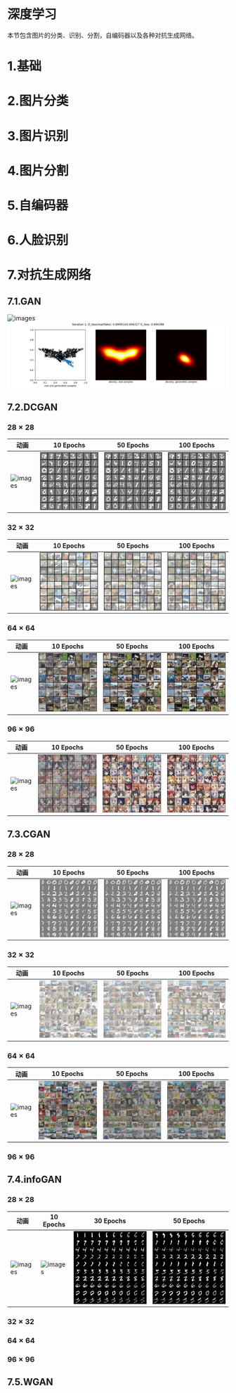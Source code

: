 深度学习
===
本节包含图片的分类、识别、分割，自编码器以及各种对抗生成网络。

# 1.基础

# 2.图片分类

# 3.图片识别

# 4.图片分割

# 5.自编码器

# 6.人脸识别

# 7.对抗生成网络
## 7.1.GAN
![images](results/07_01_Z.gif)<br/>
![images](results/07_01_batman.gif)<br/>

## 7.2.DCGAN
### $28 \times 28$
| 动画 | 10 Epochs | 50 Epochs | 100 Epochs |
| ------- | ------- | ------- | ------- |
| ![images](results/07_02_DCGAN_01_MNIST.gif) | ![images](results/07_02_DCGAN_01_MNIST_10.png) | ![images](results/07_02_DCGAN_01_MNIST_50.png) | ![images](results/07_02_DCGAN_01_MNIST_100.png) |

### $32 \times 32$
| 动画 | 10 Epochs | 50 Epochs | 100 Epochs |
| ------- | ------- | ------- | ------- |
| ![images](results/07_02_DCGAN_02_Cifar10.gif) | ![images](results/07_02_DCGAN_02_Cifar10_10.png) | ![images](results/07_02_DCGAN_02_Cifar10_50.png) | ![images](results/07_02_DCGAN_02_Cifar10_100.png) |

### $64 \times 64$
| 动画 | 10 Epochs | 50 Epochs | 100 Epochs |
| ------- | ------- | ------- | ------- |
| ![images](results/07_02_DCGAN_03_Cifar10.gif) | ![images](results/07_02_DCGAN_03_Cifar10_10.png) | ![images](results/07_02_DCGAN_03_Cifar10_50.png) | ![images](results/07_02_DCGAN_03_Cifar10_100.png) |

### $96 \times 96$
| 动画 | 10 Epochs | 50 Epochs | 100 Epochs |
| ------- | ------- | ------- | ------- |
| ![images](results/07_02_DCGAN_04_AnimateFace.gif) | ![images](results/07_02_DCGAN_04_AnimateFace_10.png) | ![images](results/07_02_DCGAN_04_AnimateFace_50.png) | ![images](results/07_02_DCGAN_04_AnimateFace_100.png) |

## 7.3.CGAN
### $28 \times 28$
| 动画 | 10 Epochs | 50 Epochs | 100 Epochs |
| ------- | ------- | ------- | ------- |
| ![images](results/07_03_CGAN_01_MNIST.gif) | ![images](results/07_03_CGAN_01_MNIST_10.png) | ![images](results/07_03_CGAN_01_MNIST_50.png) | ![images](results/07_03_CGAN_01_MNIST_100.png) |

### $32 \times 32$
| 动画 | 10 Epochs | 50 Epochs | 100 Epochs |
| ------- | ------- | ------- | ------- |
| ![images](results/07_03_CGAN_02_Cifar10.gif) | ![images](results/07_03_CGAN_02_Cifar10_10.png) | ![images](results/07_03_CGAN_02_Cifar10_50.png) | ![images](results/07_03_CGAN_02_Cifar10_100.png) |

### $64 \times 64$
| 动画 | 10 Epochs | 50 Epochs | 100 Epochs |
| ------- | ------- | ------- | ------- |
| ![images](results/07_03_CGAN_03_Cifar10.gif) | ![images](results/07_03_CGAN_03_Cifar10_10.png) | ![images](results/07_03_CGAN_03_Cifar10_50.png) | ![images](results/07_03_CGAN_03_Cifar10_100.png) |

### $96 \times 96$

## 7.4.infoGAN
### $28 \times 28$
| 动画 | 10 Epochs | 30 Epochs | 50 Epochs |
| ------- | ------- | ------- | ------- |
| ![images](results/07_04_infoGAN_01_MNIST.gif.gif) | ![images](results/07_04_infoGAN_01_MNIST_10.png) | ![images](results/07_04_infoGAN_01_MNIST_30.png) | ![images](results/07_04_infoGAN_01_MNIST_50.png) |

### $32 \times 32$

### $64 \times 64$

### $96 \times 96$

## 7.5.WGAN
